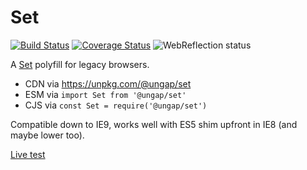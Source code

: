 # Set

[![Build Status](https://travis-ci.com/ungap/set.svg?branch=master)](https://travis-ci.com/ungap/set) [![Coverage Status](https://coveralls.io/repos/github/ungap/set/badge.svg?branch=master)](https://coveralls.io/github/ungap/set?branch=master) ![WebReflection status](https://offline.report/status/webreflection.svg)

A [Set](https://developer.mozilla.org/en-US/docs/Web/JavaScript/Reference/Global_Objects/Set) polyfill for legacy browsers.

  * CDN via https://unpkg.com/@ungap/set
  * ESM via `import Set from '@ungap/set'`
  * CJS via `const Set = require('@ungap/set')`

Compatible down to IE9, works well with ES5 shim upfront in IE8 (and maybe lower too).

[Live test](https://ungap.github.io/set/test/)
